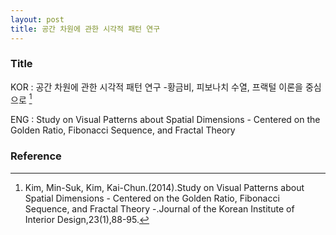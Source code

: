```yaml
---
layout: post
title: 공간 차원에 관한 시각적 패턴 연구
---
```


### Title
KOR : 공간 차원에 관한 시각적 패턴 연구 -황금비, 피보나치 수열, 프랙털 이론을 중심으로 [^1]

ENG : Study on Visual Patterns about Spatial Dimensions - Centered on the Golden Ratio, Fibonacci Sequence, and Fractal Theory


### 



### Reference
[^1]: Kim, Min-Suk, Kim, Kai-Chun.(2014).Study on Visual Patterns about Spatial Dimensions - Centered on the Golden Ratio, Fibonacci Sequence, and Fractal Theory -.Journal of the Korean Institute of Interior Design,23(1),88-95.
